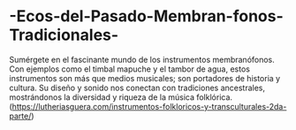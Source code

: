 # -Ecos-del-Pasado-Membran-fonos-Tradicionales-
Sumérgete en el fascinante mundo de los instrumentos membranófonos. Con ejemplos como el timbal mapuche y el tambor de agua, estos instrumentos son más que medios musicales; son portadores de historia y cultura. Su diseño y sonido nos conectan con tradiciones ancestrales, mostrándonos la diversidad y riqueza de la música folklórica.
(https://lutheriasguera.com/instrumentos-folkloricos-y-transculturales-2da-parte/)
